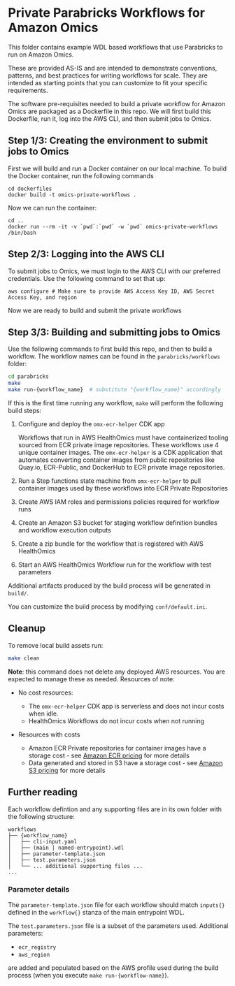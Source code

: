 # Private Parabricks Workflows for Amazon Omics

This folder contains example WDL based workflows that use Parabricks to run on Amazon Omics.

These are provided AS-IS and are intended to demonstrate conventions, patterns, and best practices for writing workflows for scale. They are intended as starting points that you can customize to fit your specific requirements.

The software pre-requisites needed to build a private workflow for Amazon Omics are packaged as a Dockerfile in this repo. We will first build this Dockerfile, run it, log into the AWS CLI, and then submit jobs to Omics. 

## Step 1/3: Creating the environment to submit jobs to Omics

First we will build and run a Docker container on our local machine. To build the Docker container, run the following commands

```
cd dockerfiles
docker build -t omics-private-workflows . 
```

Now we can run the container: 

```
cd .. 
docker run --rm -it -v `pwd`:`pwd` -w `pwd` omics-private-workflows /bin/bash 
```

## Step 2/3: Logging into the AWS CLI 

To submit jobs to Omics, we must login to the AWS CLI with our preferred credentials. Use the following command to set that up: 

```
aws configure # Make sure to provide AWS Access Key ID, AWS Secret Access Key, and region
```

Now we are ready to build and submit the private workflows 

## Step 3/3: Building and submitting jobs to Omics

Use the following commands to first build this repo, and then to build a workflow. The workflow names can be found in the `parabricks/workflows` folder: 

```bash
cd parabricks
make
make run-{workflow_name}  # substitute "{workflow_name}" accordingly
```

If this is the first time running any workflow, `make` will perform the following build steps: 

1. Configure and deploy the `omx-ecr-helper` CDK app

   Workflows that run in AWS HealthOmics must have containerized tooling sourced from ECR private image repositories. These workflows use 4 unique container images. The `omx-ecr-helper` is a CDK application that automates converting container images from public repositories like Quay.io, ECR-Public, and DockerHub to ECR private image repositories.

2. Run a Step functions state machine from `omx-ecr-helper` to pull container images used by these workflows into ECR Private Repositories
3. Create AWS IAM roles and permissions policies required for workflow runs
4. Create an Amazon S3 bucket for staging workflow definition bundles and workflow execution outputs
5. Create a zip bundle for the workflow that is registered with AWS HealthOmics
6. Start an AWS HealthOmics Workflow run for the workflow with test parameters

Additional artifacts produced by the build process will be generated in `build/`.

You can customize the build process by modifying `conf/default.ini`.

## Cleanup
To remove local build assets run:

```bash
make clean
```

**Note**: this command does not delete any deployed AWS resources. You are expected to manage these as needed. Resources of note:

- No cost resources:
    - The `omx-ecr-helper` CDK app is serverless and does not incur costs when idle.
    - HealthOmics Workflows do not incur costs when not running

- Resources with costs
    - Amazon ECR Private repositories for container images have a storage cost - see [Amazon ECR pricing](https://aws.amazon.com/ecr/pricing/) for more details
    - Data generated and stored in S3 have a storage cost - see [Amazon S3 pricing](https://aws.amazon.com/s3/pricing/) for more details

## Further reading
Each workflow defintion and any supporting files are in its own folder with the following structure:

```text
workflows
├── {workflow_name}
│   ├── cli-input.yaml
│   ├── (main | named-entrypoint).wdl
│   ├── parameter-template.json
│   ├── test.parameters.json
│   └── ... additional supporting files ...
...
```

### Parameter details

The `parameter-template.json` file for each workflow should match `inputs{}` defined in the `workflow{}` stanza of the main entrypoint WDL.

The `test.parameters.json` file is a subset of the parameters used. Additional parameters:

- `ecr_registry`
- `aws_region`

are added and populated based on the AWS profile used during the build process (when you execute `make run-{workflow-name}`).
